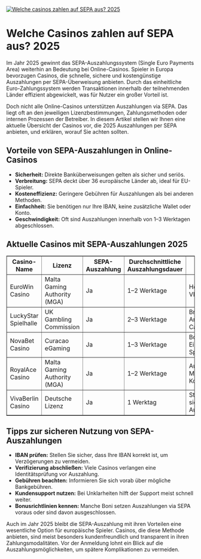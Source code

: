 [![Welche casinos zahlen auf SEPA aus? 2025](https://123-caf.pages.dev/gitsignup.png)](https://vrmoo.ru/Bt82HjjY)

<h1>Welche Casinos zahlen auf SEPA aus? 2025</h1>  <p>Im Jahr 2025 gewinnt das SEPA-Auszahlungssystem (Single Euro Payments Area) weiterhin an Bedeutung bei Online-Casinos. Spieler in Europa bevorzugen Casinos, die schnelle, sichere und kostengünstige Auszahlungen per SEPA-Überweisung anbieten. Durch das einheitliche Euro-Zahlungssystem werden Transaktionen innerhalb der teilnehmenden Länder effizient abgewickelt, was für Nutzer ein großer Vorteil ist.</p>  <p>Doch nicht alle Online-Casinos unterstützen Auszahlungen via SEPA. Das liegt oft an den jeweiligen Lizenzbestimmungen, Zahlungsmethoden oder internen Prozessen der Betreiber. In diesem Artikel stellen wir Ihnen eine aktuelle Übersicht der Casinos vor, die 2025 Auszahlungen per SEPA anbieten, und erklären, worauf Sie achten sollten.</p>  <h2>Vorteile von SEPA-Auszahlungen in Online-Casinos</h2> <ul>   <li><strong>Sicherheit:</strong> Direkte Banküberweisungen gelten als sicher und seriös.</li>   <li><strong>Verbreitung:</strong> SEPA deckt über 36 europäische Länder ab, ideal für EU-Spieler.</li>   <li><strong>Kosteneffizienz:</strong> Geringere Gebühren für Auszahlungen als bei anderen Methoden.</li>   <li><strong>Einfachheit:</strong> Sie benötigen nur Ihre IBAN, keine zusätzliche Wallet oder Konto.</li>   <li><strong>Geschwindigkeit:</strong> Oft sind Auszahlungen innerhalb von 1–3 Werktagen abgeschlossen.</li> </ul>  <h2>Aktuelle Casinos mit SEPA-Auszahlungen 2025</h2> <table border="1" cellpadding="6" cellspacing="0">   <thead>     <tr>       <th>Casino-Name</th>       <th>Lizenz</th>       <th>SEPA-Auszahlung</th>       <th>Durchschnittliche Auszahlungsdauer</th>       <th>Besondere Merkmale</th>     </tr>   </thead>   <tbody>     <tr>       <td>EuroWin Casino</td>       <td>Malta Gaming Authority (MGA)</td>       <td>Ja</td>       <td>1–2 Werktage</td>       <td>Hohe Limits, VIP-Programme</td>     </tr>     <tr>       <td>LuckyStar Spielhalle</td>       <td>UK Gambling Commission</td>       <td>Ja</td>       <td>2–3 Werktage</td>       <td>Breites Slot-Angebot, Live-Casino</td>     </tr>     <tr>       <td>NovaBet Casino</td>       <td>Curacao eGaming</td>       <td>Ja</td>       <td>1–3 Werktage</td>       <td>Bonus ohne Einzahlung, Sportwetten</td>     </tr>     <tr>       <td>RoyalAce Casino</td>       <td>Malta Gaming Authority (MGA)</td>       <td>Ja</td>       <td>1–2 Werktage</td>       <td>Automatenspiele, Mobile-Kompatibilität</td>     </tr>     <tr>       <td>VivaBerlin Casino</td>       <td>Deutsche Lizenz</td>       <td>Ja</td>       <td>1 Werktag</td>       <td>Stark reguliert, sichere Auszahlungen</td>     </tr>   </tbody> </table>  <h2>Tipps zur sicheren Nutzung von SEPA-Auszahlungen</h2> <ul>   <li><strong>IBAN prüfen:</strong> Stellen Sie sicher, dass Ihre IBAN korrekt ist, um Verzögerungen zu vermeiden.</li>   <li><strong>Verifizierung abschließen:</strong> Viele Casinos verlangen eine Identitätsprüfung vor Auszahlung.</li>   <li><strong>Gebühren beachten:</strong> Informieren Sie sich vorab über mögliche Bankgebühren.</li>   <li><strong>Kundensupport nutzen:</strong> Bei Unklarheiten hilft der Support meist schnell weiter.</li>   <li><strong>Bonusrichtlinien kennen:</strong> Manche Boni setzen Auszahlungen via SEPA voraus oder sind davon ausgeschlossen.</li> </ul>  <p>Auch im Jahr 2025 bleibt die SEPA-Auszahlung mit ihren Vorteilen eine wesentliche Option für europäische Spieler. Casinos, die diese Methode anbieten, sind meist besonders kundenfreundlich und transparent in ihren Zahlungsmodalitäten. Vor der Anmeldung lohnt ein Blick auf die Auszahlungsmöglichkeiten, um spätere Komplikationen zu vermeiden.</p>